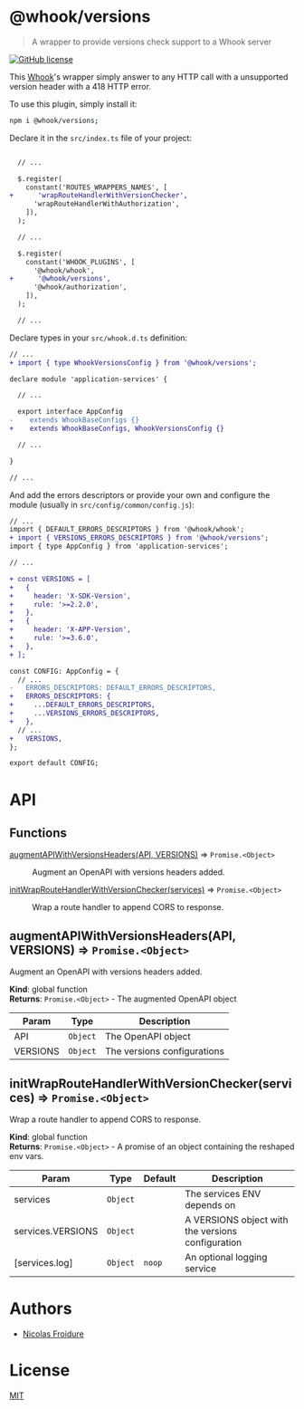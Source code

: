 [//]: # ( )
[//]: # (This file is automatically generated by a `metapak`)
[//]: # (module. Do not change it  except between the)
[//]: # (`content:start/end` flags, your changes would)
[//]: # (be overridden.)
[//]: # ( )
# @whook/versions
> A wrapper to provide versions check support to a Whook server

[![GitHub license](https://img.shields.io/badge/license-MIT-blue.svg)](https://github.com/nfroidure/whook/blob/main/packages/whook-versions/LICENSE)


[//]: # (::contents:start)

This [Whook](https://github.com/nfroidure/whook)'s wrapper simply answer
 to any HTTP call with a unsupported version header with a 418 HTTP error.


To use this plugin, simply install it:

```sh
npm i @whook/versions;
```

Declare it in the `src/index.ts` file of your project:

```diff

  // ...

  $.register(
    constant('ROUTES_WRAPPERS_NAMES', [
+      'wrapRouteHandlerWithVersionChecker',
      'wrapRouteHandlerWithAuthorization',
    ]),
  );

  // ...

  $.register(
    constant('WHOOK_PLUGINS', [
      '@whook/whook',
+      '@whook/versions',
      '@whook/authorization',
    ]),
  );

  // ...
```

Declare types in your `src/whook.d.ts` definition:

```diff
// ...
+ import { type WhookVersionsConfig } from '@whook/versions';

declare module 'application-services' {

  // ...

  export interface AppConfig
-    extends WhookBaseConfigs {}
+    extends WhookBaseConfigs, WhookVersionsConfig {}

  // ...

}

// ...
```

And add the errors descriptors or provide your
 own and configure the module (usually in
 `src/config/common/config.js`):
```diff
// ...
import { DEFAULT_ERRORS_DESCRIPTORS } from '@whook/whook';
+ import { VERSIONS_ERRORS_DESCRIPTORS } from '@whook/versions';
import { type AppConfig } from 'application-services';

// ...

+ const VERSIONS = [
+   {
+     header: 'X-SDK-Version',
+     rule: '>=2.2.0',
+   },
+   {
+     header: 'X-APP-Version',
+     rule: '>=3.6.0',
+   },
+ ];

const CONFIG: AppConfig = {
  // ...
-   ERRORS_DESCRIPTORS: DEFAULT_ERRORS_DESCRIPTORS,
+   ERRORS_DESCRIPTORS: {
+     ...DEFAULT_ERRORS_DESCRIPTORS,
+     ...VERSIONS_ERRORS_DESCRIPTORS,
+   },
  // ...
+   VERSIONS,
};

export default CONFIG;
```

[//]: # (::contents:end)

# API
## Functions

<dl>
<dt><a href="#augmentAPIWithVersionsHeaders">augmentAPIWithVersionsHeaders(API, VERSIONS)</a> ⇒ <code>Promise.&lt;Object&gt;</code></dt>
<dd><p>Augment an OpenAPI with versions headers added.</p>
</dd>
<dt><a href="#initWrapRouteHandlerWithVersionChecker">initWrapRouteHandlerWithVersionChecker(services)</a> ⇒ <code>Promise.&lt;Object&gt;</code></dt>
<dd><p>Wrap a route handler to append CORS to response.</p>
</dd>
</dl>

<a name="augmentAPIWithVersionsHeaders"></a>

## augmentAPIWithVersionsHeaders(API, VERSIONS) ⇒ <code>Promise.&lt;Object&gt;</code>
Augment an OpenAPI with versions headers added.

**Kind**: global function  
**Returns**: <code>Promise.&lt;Object&gt;</code> - The augmented  OpenAPI object  

| Param | Type | Description |
| --- | --- | --- |
| API | <code>Object</code> | The OpenAPI object |
| VERSIONS | <code>Object</code> | The versions configurations |

<a name="initWrapRouteHandlerWithVersionChecker"></a>

## initWrapRouteHandlerWithVersionChecker(services) ⇒ <code>Promise.&lt;Object&gt;</code>
Wrap a route handler to append CORS to response.

**Kind**: global function  
**Returns**: <code>Promise.&lt;Object&gt;</code> - A promise of an object containing the reshaped env vars.  

| Param | Type | Default | Description |
| --- | --- | --- | --- |
| services | <code>Object</code> |  | The services ENV depends on |
| services.VERSIONS | <code>Object</code> |  | A VERSIONS object with the versions configuration |
| [services.log] | <code>Object</code> | <code>noop</code> | An optional logging service |


# Authors
- [Nicolas Froidure](http://insertafter.com/en/index.html)

# License
[MIT](https://github.com/nfroidure/whook/blob/main/packages/whook-versions/LICENSE)
